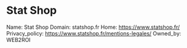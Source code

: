 
# Stat Shop

Name: Stat Shop
Domain: statshop.fr
Home: https://www.statshop.fr/
Privacy_policy: https://www.statshop.fr/mentions-legales/
Owned_by: WEB2ROI
